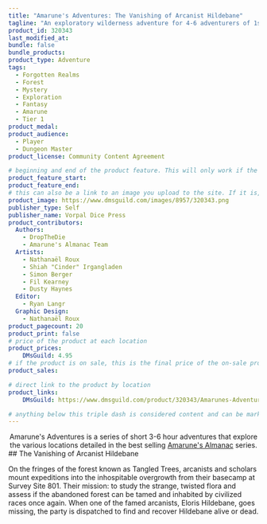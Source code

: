 ```yaml
---
title: "Amarune's Adventures: The Vanishing of Arcanist Hildebane"
tagline: "An exploratory wilderness adventure for 4-6 adventurers of 1st to 5th level"
product_id: 320343
last_modified_at:
bundle: false
bundle_products:
product_type: Adventure
tags:
  - Forgotten Realms
  - Forest
  - Mystery
  - Exploration
  - Fantasy
  - Amarune
  - Tier 1
product_medal: 
product_audience:
  - Player
  - Dungeon Master
product_license: Community Content Agreement

# beginning and end of the product feature. This will only work if the site is updated within several weeks of when the feature is supposed to happen. Making a new post counts as updating.
product_feature_start: 
product_feature_end: 
# this can also be a link to an image you upload to the site. If it is, it must start with a "/" or be a full link
product_image: https://www.dmsguild.com/images/8957/320343.png
publisher_type: Self
publisher_name: Vorpal Dice Press
product_contributors:
  Authors:
    - DropTheDie
    - Amarune's Almanac Team
  Artists:
    - Nathanaël Roux
    - Shiah "Cinder" Irgangladen
    - Simon Berger
    - Fil Kearney
    - Dusty Haynes
  Editor:
    - Ryan Langr
  Graphic Design:
    - Nathanaël Roux
product_pagecount: 20
product_print: false
# price of the product at each location
product_prices:
    DMsGuild: 4.95
# if the product is on sale, this is the final price of the on-sale product for each location that it is on sale. The sales % will be calculated and displayed based on the difference between product_prices and product_sales
product_sales:

# direct link to the product by location
product_links:
    DMsGuild: https://www.dmsguild.com/product/320343/Amarunes-Adventures-The-Vanishing-of-Arcanist-Hildebane?affiliate_id=1713687

# anything below this triple dash is considered content and can be markup or html. It should be fully HTML compatible as long as your tags are formatted correctly.
---
```

<center>Amarune's Adventures is a series of short 3-6 hour adventures that explore the various locations detailed in the best selling <a href="#amarune#">Amarune's Almanac</a> series.</center>
## The Vanishing of Arcanist Hildebane

On the fringes of the forest known as Tangled Trees, arcanists and scholars mount expeditions into the inhospitable overgrowth from their basecamp at Survey Site 801. Their mission: to study the strange, twisted flora and assess if the abandoned forest can be tamed and inhabited by civilized races once again. When one of the famed arcanists, Eloris Hildebane, goes missing, the party is dispatched to find and recover Hildebane alive or dead.